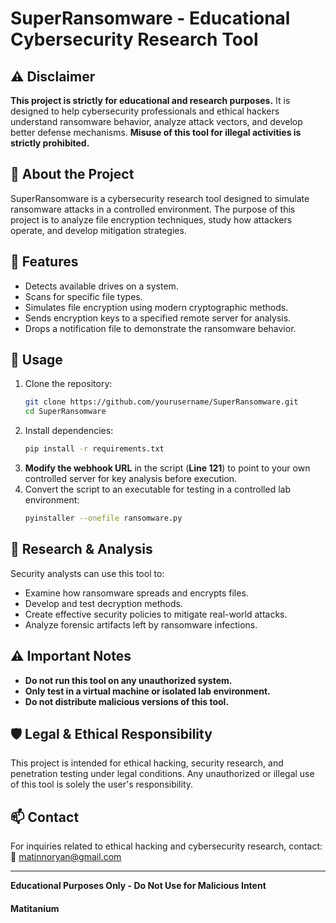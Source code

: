 # SuperRansomware - Educational Cybersecurity Research Tool

## ⚠ Disclaimer
**This project is strictly for educational and research purposes.** It is designed to help cybersecurity professionals and ethical hackers understand ransomware behavior, analyze attack vectors, and develop better defense mechanisms. **Misuse of this tool for illegal activities is strictly prohibited.**

## 📌 About the Project
SuperRansomware is a cybersecurity research tool designed to simulate ransomware attacks in a controlled environment. The purpose of this project is to analyze file encryption techniques, study how attackers operate, and develop mitigation strategies.

## 🚀 Features
- Detects available drives on a system.
- Scans for specific file types.
- Simulates file encryption using modern cryptographic methods.
- Sends encryption keys to a specified remote server for analysis.
- Drops a notification file to demonstrate the ransomware behavior.

## 🎯 Usage
1. Clone the repository:
   ```bash
   git clone https://github.com/yourusername/SuperRansomware.git
   cd SuperRansomware
   ```
2. Install dependencies:
   ```bash
   pip install -r requirements.txt
   ```
3. **Modify the webhook URL** in the script (**Line 121**) to point to your own controlled server for key analysis before execution.
4. Convert the script to an executable for testing in a controlled lab environment:
   ```bash
   pyinstaller --onefile ransomware.py
   ```

## 🔬 Research & Analysis
Security analysts can use this tool to:
- Examine how ransomware spreads and encrypts files.
- Develop and test decryption methods.
- Create effective security policies to mitigate real-world attacks.
- Analyze forensic artifacts left by ransomware infections.

## ⚠ Important Notes
- **Do not run this tool on any unauthorized system.**
- **Only test in a virtual machine or isolated lab environment.**
- **Do not distribute malicious versions of this tool.**

## 🛡 Legal & Ethical Responsibility
This project is intended for ethical hacking, security research, and penetration testing under legal conditions. Any unauthorized or illegal use of this tool is solely the user's responsibility.

## 📫 Contact
For inquiries related to ethical hacking and cybersecurity research, contact:
📧 matinnoryan@gmail.com
 

---
**Educational Purposes Only - Do Not Use for Malicious Intent**
#### Matitanium
